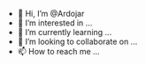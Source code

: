 - 👋 Hi, I’m @Ardojar
- 👀 I’m interested in ...
- 🌱 I’m currently learning ...
- 💞️ I’m looking to collaborate on ...
- 📫 How to reach me ...

<!---
Ardojar/Ardojar is a ✨ special ✨ repository because its `README.md` (this file) appears on your GitHub profile.
You can click the Preview link to take a look at your changes.
--->
